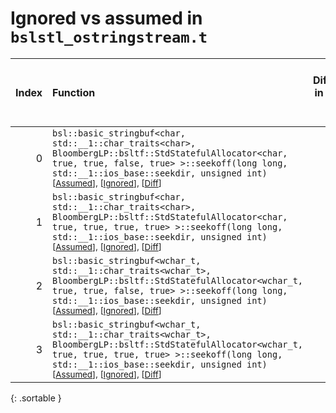 # Ignored vs assumed in `bslstl_ostringstream.t`

<script src="../sorttable.js"></script>

|   Index | Function                                                                                                                                                                                                                                                                                     |   Difference in number of lines |   Function size difference in bytes |   Number of lines in assumed build | Number of bytes in assumed build   |   Number of lines in ignored build | Number of bytes in ignored build   |
|--------:|:---------------------------------------------------------------------------------------------------------------------------------------------------------------------------------------------------------------------------------------------------------------------------------------------|--------------------------------:|------------------------------------:|-----------------------------------:|:-----------------------------------|-----------------------------------:|:-----------------------------------|
|       0 | `bsl::basic_stringbuf<char, std::__1::char_traits<char>, BloombergLP::bsltf::StdStatefulAllocator<char, true, true, false, true> >::seekoff(long long, std::__1::ios_base::seekdir, unsigned int)` <sup>\[[Assumed](0.assume.s)\], \[[Ignored](0.none.s)\], \[[Diff](0.diff.html)\]          |                              -5 |                                 -16 |                                480 | 4,320,784                          |                                496 | 4,320,816                          |
|       1 | `bsl::basic_stringbuf<char, std::__1::char_traits<char>, BloombergLP::bsltf::StdStatefulAllocator<char, true, true, true, true> >::seekoff(long long, std::__1::ios_base::seekdir, unsigned int)` <sup>\[[Assumed](1.assume.s)\], \[[Ignored](1.none.s)\], \[[Diff](1.diff.html)\]           |                              -5 |                                 -16 |                                480 | 4,317,648                          |                                496 | 4,317,664                          |
|       2 | `bsl::basic_stringbuf<wchar_t, std::__1::char_traits<wchar_t>, BloombergLP::bsltf::StdStatefulAllocator<wchar_t, true, true, false, true> >::seekoff(long long, std::__1::ios_base::seekdir, unsigned int)` <sup>\[[Assumed](2.assume.s)\], \[[Ignored](2.none.s)\], \[[Diff](2.diff.html)\] |                              -8 |                                 -16 |                                576 | 4,333,104                          |                                592 | 4,333,184                          |
|       3 | `bsl::basic_stringbuf<wchar_t, std::__1::char_traits<wchar_t>, BloombergLP::bsltf::StdStatefulAllocator<wchar_t, true, true, true, true> >::seekoff(long long, std::__1::ios_base::seekdir, unsigned int)` <sup>\[[Assumed](3.assume.s)\], \[[Ignored](3.none.s)\], \[[Diff](3.diff.html)\]  |                              -8 |                                 -16 |                                576 | 4,330,192                          |                                592 | 4,330,256                          |
{: .sortable }
